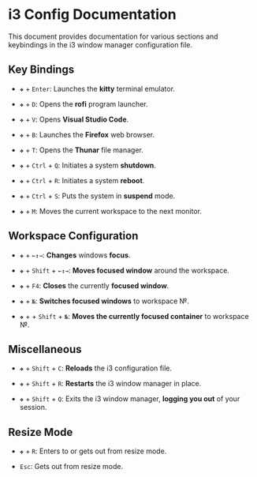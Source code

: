 # i3 Config Documentation

This document provides documentation for various sections and keybindings in the i3 window manager configuration file.

## Key Bindings

- `❖` + `Enter`: Launches the **kitty** terminal emulator.

- `❖` + `D`: Opens the **rofi** program launcher.

- `❖` + `V`: Opens **Visual Studio Code**.

- `❖` + `B`: Launches the **Firefox** web browser.

- `❖` + `T`: Opens the **Thunar** file manager.

- `❖` + `Ctrl` + `Q`: Initiates a system **shutdown**.

- `❖` + `Ctrl` + `R`: Initiates a system **reboot**.

- `❖` + `Ctrl` + `S`: Puts the system in **suspend** mode.

- `❖` + `M`: Moves the current workspace to the next monitor.

## Workspace Configuration

- `❖` + `←↕→`: **Changes** windows **focus**.

- `❖` + `Shift` + `←↕→`: **Moves focused window** around the workspace.

- `❖` + `F4`: **Closes** the currently **focused window**.

- `❖` + `№`: **Switches focused windows** to workspace №.

- `❖` + + `Shift` + `№`: **Moves the currently focused container** to workspace №.

## Miscellaneous

- `❖` + `Shift` + `C`: **Reloads** the i3 configuration file.

- `❖` + `Shift` + `R`: **Restarts** the i3 window manager in place.

- `❖` + `Shift` + `Q`: Exits the i3 window manager, **logging you out** of your session.

## Resize Mode

- `❖` + `R`: Enters to or gets out from resize mode.

- `Esc`: Gets out from resize mode.

